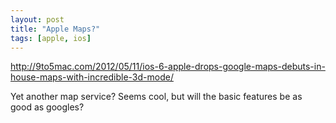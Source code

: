 ```yaml
---
layout: post
title: "Apple Maps?"
tags: [apple, ios]
---
```


http://9to5mac.com/2012/05/11/ios-6-apple-drops-google-maps-debuts-in-house-maps-with-incredible-3d-mode/

Yet another map service? Seems cool, but will the basic features be as good as googles?